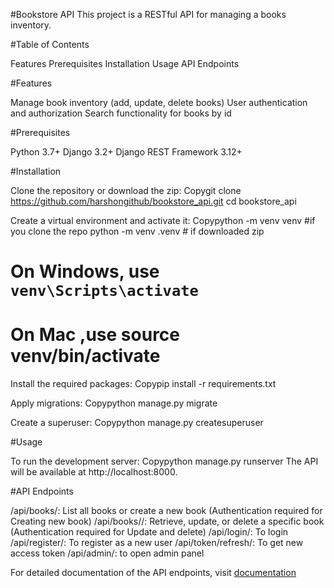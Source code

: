 #Bookstore API
This project is a RESTful API for managing a books inventory.

#Table of Contents

Features
Prerequisites
Installation
Usage
API Endpoints

#Features

Manage book inventory (add, update, delete books)
User authentication and authorization
Search functionality for books by id

#Prerequisites

Python 3.7+
Django 3.2+
Django REST Framework 3.12+

#Installation

Clone the repository or download the zip:
Copygit clone https://github.com/harshongithub/bookstore_api.git
cd bookstore_api

Create a virtual environment and activate it:
Copypython -m venv venv #if you clone the repo
python -m venv .venv # if downloaded zip

# On Windows, use `venv\Scripts\activate`
# On Mac ,use source venv/bin/activate 

Install the required packages:
Copypip install -r requirements.txt

Apply migrations:
Copypython manage.py migrate

Create a superuser:
Copypython manage.py createsuperuser


#Usage

To run the development server:
Copypython manage.py runserver
The API will be available at http://localhost:8000.

#API Endpoints

/api/books/: List all books or create a new book (Authentication required for Creating new book)
/api/books/<id>/: Retrieve, update, or delete a specific book (Authentication required for Update and delete)
/api/login/: To login 
/api/register/: To register as a new user
/api/token/refresh/: To get new access token
/api/admin/: to open admin panel

For detailed documentation of the API endpoints, visit [documentation](https://documenter.getpostman.com/view/38144718/2sAXjRV9E1)

